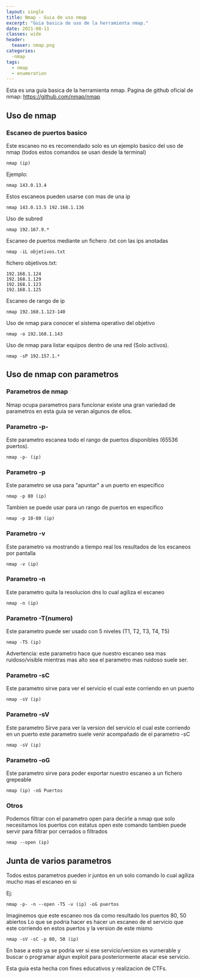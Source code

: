 ```yaml
---
layout: single
title: Nmap - Guia de uso nmap
excerpt: "Guia basica de uso de la herramienta nmap."
date: 2021-08-11
classes: wide
header:
  teaser: nmap.png
categories:
  -nmap
tags:  
  - nmap
  - enumeration
---
```

Esta es una guia basica de la herramienta nmap.
Pagina de github oficial de nmap:
https://github.com/nmap/nmap



## Uso de nmap 
### Escaneo de puertos basico

Este escaneo no es recomendado solo es un ejemplo basico del uso de nmap 
(todos estos comandos se usan desde la terminal)
```
nmap (ip)
```
Ejemplo:
```
nmap 143.0.13.4
```
Estos escaneos pueden usarse con mas de una ip
```
nmap 143.0.13.5 192.168.1.136
```
Uso de subred
```
nmap 192.167.9.*
```
Escaneo de puertos mediante un fichero .txt con las ips anotadas
```
nmap -iL objetivos.txt
```
fichero objetivos.txt:
```
192.168.1.124
192.168.1.129
192.168.1.123
192.168.1.125
```
Escaneo de rango de ip 
```
nmap 192.168.1.123-140
```
Uso de nmap para conocer el sistema operativo del objetivo
```
nmap -o 192.168.1.143
```
Uso de nmap para listar equipos dentro de una red (Solo activos).
```
nmap -sP 192.157.1.*
```
## Uso de nmap con parametros
### Parametros de nmap 
Nmap ocupa parametros para funcionar existe una gran variedad de parametros en esta guia se veran algunos de ellos.
### Parametro -p-
Este parametro escanea todo el rango de puertos disponibles (65536 puertos).
```
nmap -p- (ip)
```
### Parametro -p
Este parametro se usa para "apuntar" a un puerto en especifico 
```
nmap -p 80 (ip)
```
Tambien se puede usar para un rango de puertos en especifico
```
nmap -p 10-80 (ip)
```
### Parametro -v
Este parametro va mostrando a tiempo real los resultados de los escaneos por pantalla
```
nmap -v (ip)
```
### Parametro -n 
Este parametro quita la resolucion dns lo cual agiliza el escaneo
```
nmap -n (ip)
```
### Parametro -T(numero)
Este parametro puede ser usado con 5 niveles (T1, T2, T3, T4, T5) 
```
nmap -T5 (ip)
```
Advertencia: este parametro hace que nuestro escaneo sea mas ruidoso/visible mientras mas alto sea el parametro mas ruidoso suele ser.
### Parametro -sC
Este parametro sirve para ver el servicio el cual este corriendo en un puerto 
``` 
nmap -sV (ip) 
```
### Parametro -sV 
Este parametro Sirve para ver la version del servicio el cual este corriendo en un puerto este parametro suele venir acompañado de el parametro -sC
```
nmap -sV (ip)
```
### Parametro -oG 
Este parametro sirve para poder exportar nuestro escaneo a un fichero grepeable
```
nmap (ip) -oG Puertos
```
### Otros
Podemos filtrar con el parametro open para decirle a nmap que solo necesitamos los puertos con estatus open 
este comando tambien puede servir para filtrar por cerrados o filtrados 
```
nmap --open (ip)
```
## Junta de varios parametros
Todos estos parametros pueden ir juntos en un solo comando lo cual agiliza mucho mas el escaneo en si

Ej:
```
nmap -p- -n --open -T5 -v (ip) -oG puertos
```
Imaginemos que este escaneo nos da como resultado los puertos 80, 50 abiertos
Lo que se podria hacer es hacer un escaneo de el servicio que este corriendo en estos puertos y la version de este mismo
``` 
nmap -sV -sC -p 80, 50 (ip)
```
En base a esto ya se podria ver si ese servicio/version es vurnerable y buscar o programar algun exploit para posteriormente atacar ese servicio.

Esta guia esta hecha con fines educativos y realizacion de CTFs.

